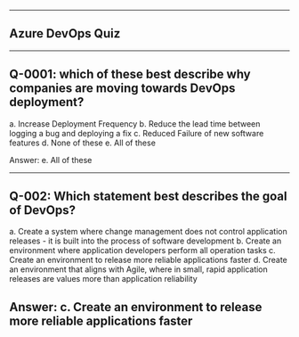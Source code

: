 --------------------------------------------------------------------------------------------------------------------------
**Azure DevOps Quiz**
--------------------------------------------------------------------------------------------------------------------------

--------------------------------------------------------------------------------------------------------------------------
Q-0001: which of these best describe why companies are moving towards DevOps deployment?
--------------------------------------------------------------------------------------------------------------------------
a. Increase Deployment Frequency
b. Reduce the lead time between logging a bug and deploying a fix
c. Reduced Failure of new software features
d. None of these
e. All of these

Answer: e. All of these

--------------------------------------------------------------------------------------------------------------------------
Q-002: Which statement best describes the goal of DevOps?
--------------------------------------------------------------------------------------------------------------------------
a. Create a system where change management does not control application releases - it is built into the process of 
    software development
b. Create an environment where application developers perform all operation tasks
c. Create an environment to release more reliable applications faster
d. Create an environment that aligns with Agile, where in small, rapid application releases are values more than 
    application reliability

Answer: c. Create an environment to release more reliable applications faster
--------------------------------------------------------------------------------------------------------------------------